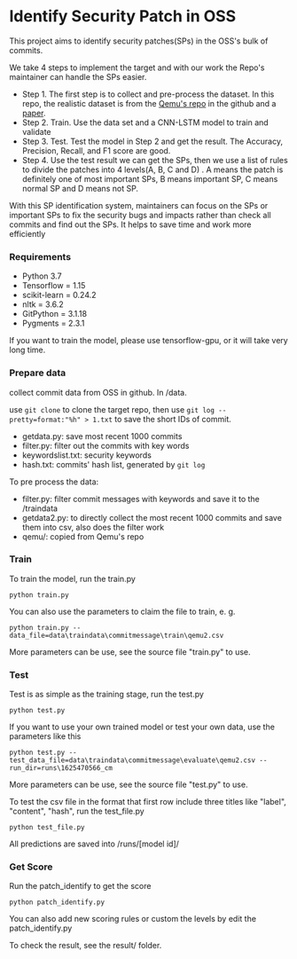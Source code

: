 # Identify Security Patch in OSS

This project aims to identify security patches(SPs) in the OSS's bulk of commits.

We take 4 steps to implement the target and with our work the Repo's maintainer can handle the SPs easier.

- Step 1. The first step is to collect and pre-process the dataset. In this repo, the realistic dataset is from the [Qemu's repo](https://github.com/qemu/qemu) in the github and a [paper](https://arxiv.org/abs/2105.14565).
- Step 2. Train. Use the data set and a CNN-LSTM model to train and validate
- Step 3. Test. Test the model in Step 2 and get the result. The Accuracy, Precision, Recall, and F1 score are good.
- Step 4. Use the test result we can get the SPs, then we use a list of rules to divide the patches into 4 levels(A, B, C and D) . A means the patch is definitely one of most important SPs, B means important SP, C means normal SP and D means not SP.

With this SP identification system, maintainers can focus on the SPs or important SPs to fix the security bugs and impacts rather than check all commits and find out the SPs. It helps to save time and work more efficiently

### Requirements

- Python 3.7
- Tensorflow = 1.15
- scikit-learn = 0.24.2
- nltk = 3.6.2
- GitPython = 3.1.18
- Pygments = 2.3.1

If you want to train the model, please use tensorflow-gpu, or it will take very long time.

### Prepare data

collect commit data from OSS in github. In /data.

use  `git clone` to clone the target repo, then use `git log --pretty=format:"%h" > 1.txt` to save the short IDs of commit.

- getdata.py: save most recent 1000 commits
- filter.py: filter out the commits with key words
- keywordslist.txt: security keywords
- hash.txt: commits' hash list, generated by `git log`

To pre process the data:

- filter.py: filter commit messages with keywords and save it to the  /traindata
- getdata2.py: to directly collect the most recent 1000 commits and save them into csv, also does the filter work
- qemu/: copied from Qemu's repo

### Train

To train the model, run the train.py

`python train.py`

You can also use the parameters to claim the file to train, e. g.

`python train.py --data_file=data\traindata\commitmessage\train\qemu2.csv`

More parameters can be use, see the source file "train.py" to use.

### Test

Test is as simple as the training stage, run the test.py

`python test.py`

If you want to use your own trained model or test your own data, use the parameters like this

`python test.py --test_data_file=data\traindata\commitmessage\evaluate\qemu2.csv --run_dir=runs\1625470566_cm`

More parameters can be use, see the source file "test.py" to use.

To test the csv file in the format that first row include three titles like "label", "content", "hash", run the test_file.py

`python test_file.py`

All predictions are saved into /runs/[model id]/

### Get Score

Run the patch_identify to get the score

`python patch_identify.py`

You can also add new scoring rules or custom the levels by edit the patch_identify.py

To check the result, see the result/ folder.

